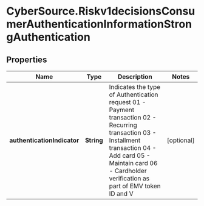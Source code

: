 # CyberSource.Riskv1decisionsConsumerAuthenticationInformationStrongAuthentication

## Properties
Name | Type | Description | Notes
------------ | ------------- | ------------- | -------------
**authenticationIndicator** | **String** | Indicates the type of Authentication request  01 - Payment transaction  02 - Recurring transaction  03 - Installment transaction  04 - Add card  05 - Maintain card  06 - Cardholder verification as part of EMV token ID and V  | [optional] 


